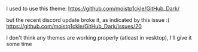 I used to use this theme: https://github.com/moistp1ckle/GitHub_Dark/

but the recent discord update broke it, as indicated by this issue :( https://github.com/moistp1ckle/GitHub_Dark/issues/20



I don't think any themes are working properly (atleast in vesktop), I'll give it some time
